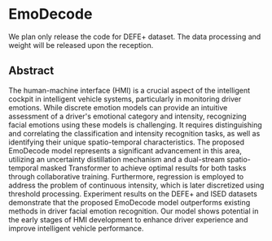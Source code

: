 # EmoDecode
We plan only release the code for DEFE+ dataset. The data processing and weight will be released upon the reception.
## Abstract
The human-machine interface (HMI) is a crucial aspect of the intelligent cockpit in intelligent vehicle systems, particularly in monitoring driver emotions. While discrete emotion models can provide an intuitive assessment of a driver's emotional category and intensity, recognizing facial emotions using these models is challenging. It requires distinguishing and correlating the classification and intensity recognition tasks, as well as identifying their unique spatio-temporal characteristics. The proposed EmoDecode model represents a significant advancement in this area, utilizing an uncertainty distillation mechanism and a dual-stream spatio-temporal masked Transformer to achieve optimal results for both tasks through collaborative training. Furthermore, regression is employed to address the problem of continuous intensity, which is later discretized using threshold processing. Experiment results on the DEFE+ and ISED datasets demonstrate that the proposed EmoDecode model outperforms existing methods in  driver facial emotion recognition. Our model shows potential in the early stages of HMI development to enhance driver experience and improve intelligent vehicle performance.
